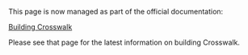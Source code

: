 This page is now managed as part of the official documentation:

[Building Crosswalk](https://crosswalk-project.org/#contribute/building_crosswalk)

Please see that page for the latest information on building Crosswalk. 
